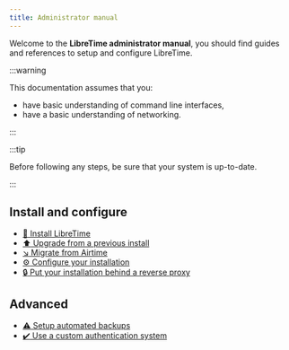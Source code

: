 ```yaml
---
title: Administrator manual
---
```


Welcome to the **LibreTime administrator manual**, you should find guides and references to setup and configure LibreTime.

:::warning

This documentation assumes that you:

- have basic understanding of command line interfaces,
- have a basic understanding of networking.

:::

:::tip

Before following any steps, be sure that your system is up-to-date.

:::

## Install and configure

- [:rocket: Install LibreTime](./install/README.md)
- [:arrow_up: Upgrade from a previous install](./install/upgrade.md)
- [:arrow_lower_right: Migrate from Airtime](./install/migrate-from-airtime.md)
- [:gear: Configure your installation](./configuration.md)
- [:lock: Put your installation behind a reverse proxy](./install/reverse-proxy.md)

## Advanced

- [:warning: Setup automated backups](./backup.md)
- [:heavy_check_mark: Use a custom authentication system](./custom-authentication.md)
